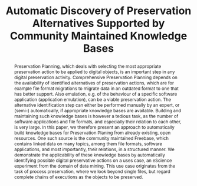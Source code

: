 ---
abstract: Preservation Planning, which deals with selecting the most appropriate preservation
  action to be applied to digital objects, is an important step in any digital preservation
  activity. Comprehensive Preservation Planning depends on the availability of identified
  alternatives of preservation actions, which are for example file format migrations
  to migrate data in an outdated format to one that has better support. Also emulation,
  e.g. of the behaviour of a specific software application (application emulation),
  can be a viable preservation action. The alternative identification step can either
  be performed manually by an expert, or (semi-) automatically, if appropriate knowledge
  bases are available. Building and maintaining such knowledge bases is however a
  tedious task, as the number of software applications and file formats, and especially
  their relation to each other, is very large. In this paper, we therefore present
  an approach to automatically build knowledge bases for Preservation Planing from
  already existing, open resources. One such source is the community maintained Freebase,
  which contains linked data on many topics, among them file formats, software applications,
  and most importantly, their relations, in a structured manner. We demonstrate the
  applicability of these knowledge bases by automatically identifying possible digital
  preservative actions on a uses case, an eScience experiment from the domain of data
  mining. This use case originates from the task of process preservation, where we
  look beyond single files, but regard complete chains of executions as the objects
  to be preserved.
creators:
- Mayer, Rudolf
- Binder, Johannes
- Strodl, Stephan
- Rauber, Andreas
date: null
document_url: https://services.phaidra.univie.ac.at/api/object/o:378078/download
grand_parent: iPRES
institutions: []
keywords: []
landing_page_url: https://phaidra.univie.ac.at/o:378078
language: eng
layout: publication
license: CC BY-NC-SA 3.0 AT
notes_url: null
parent: iPRES 2014
publication_type: paper
size: 957656
slides_url: null
source_name: iPRES
title: Automatic Discovery of Preservation Alternatives Supported by Community Maintained
  Knowledge Bases
year: 2014
---